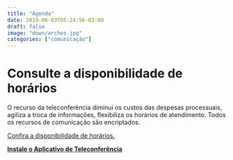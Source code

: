```yaml
---
title: "Agenda"
date: 2019-06-03T05:24:56-03:00
draft: false
image: "down/arches.jpg"
categories: ["comunicação"]
---
```

# Consulte a disponibilidade de horários

O recurso da teleconferência diminui os custos das despesas processuais, agiliza a troca de informações, flexibiliza os horários de atendimento. Todos os recursos de comunicação são encriptados.

<a data-disable-linkrewriter="true" data-modal-video="" data-modal-size="854x480" target="modal-frame" href="https://calendar.google.com/calendar/embed?height=590&amp;wkst=2&amp;bgcolor=%23ffffff&amp;ctz=America%2FSao_Paulo&amp;src=bHVpenBlaXhvdG8uYWR2QGdtYWlsLmNvbQ&amp;src=YWRkcmVzc2Jvb2sjY29udGFjdHNAZ3JvdXAudi5jYWxlbmRhci5nb29nbGUuY29t&amp;src=OTdzODh2MWdrdmZxbTAwNmVrajdsMTFibGtAZ3JvdXAuY2FsZW5kYXIuZ29vZ2xlLmNvbQ&amp;src=cHRfYnIuYnJhemlsaWFuI2hvbGlkYXlAZ3JvdXAudi5jYWxlbmRhci5nb29nbGUuY29t&amp;color=%23F09300&amp;color=%23F09300&amp;color=%23F4511E&amp;color=%230B8043&amp;mode=WEEK&amp;title=Compromissos&amp;showPrint=0&amp;showCalendars=0" class=" unifyCta">Confira a disponibilidade de horários.</a>

**<a data-disable-linkrewriter="true" data-modal-video="" data-modal-size="854x480" target="modal-frame" href="https://zoom.us/" class=" unifyCta">Instale o Aplicativo de Teleconferência</a>**
